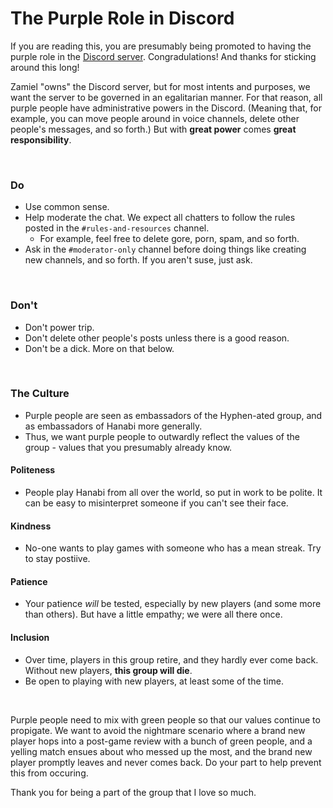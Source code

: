 # The Purple Role in Discord

If you are reading this, you are presumably being promoted to having the purple role in the [Discord server](https://discord.gg/FADvkJp). Congradulations! And thanks for sticking around this long!

Zamiel "owns" the Discord server, but for most intents and purposes, we want the server to be governed in an egalitarian manner. For that reason, all purple people have administrative powers in the Discord. (Meaning that, for example, you can move people around in voice channels, delete other people's messages, and so forth.) But with **great power** comes **great responsibility**.

<br />

### Do

* Use common sense.
* Help moderate the chat. We expect all chatters to follow the rules posted in the `#rules-and-resources` channel.
  * For example, feel free to delete gore, porn, spam, and so forth.
* Ask in the `#moderator-only` channel before doing things like creating new channels, and so forth. If you aren't suse, just ask.

<br />

### Don't

* Don't power trip.
* Don't delete other people's posts unless there is a good reason.
* Don't be a dick. More on that below.

<br />

### The Culture

* Purple people are seen as embassadors of the Hyphen-ated group, and as embassadors of Hanabi more generally.
* Thus, we want purple people to outwardly reflect the values of the group - values that you presumably already know.

#### Politeness

* People play Hanabi from all over the world, so put in work to be polite. It can be easy to misinterpret someone if you can't see their face.

#### Kindness

* No-one wants to play games with someone who has a mean streak. Try to stay postiive.

#### Patience

* Your patience *will* be tested, especially by new players (and some more than others). But have a little empathy; we were all there once.

#### Inclusion

* Over time, players in this group retire, and they hardly ever come back. Without new players, **this group will die**.
* Be open to playing with new players, at least some of the time.

<br />

Purple people need to mix with green people so that our values continue to propigate. We want to avoid the nightmare scenario where a brand new player hops into a post-game review with a bunch of green people, and a yelling match ensues about who messed up the most, and the brand new player promptly leaves and never comes back. Do your part to help prevent this from occuring.

Thank you for being a part of the group that I love so much.
